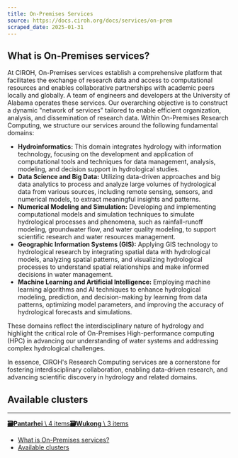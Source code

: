 ```yaml
---
title: On-Premises Services
source: https://docs.ciroh.org/docs/services/on-prem
scraped_date: 2025-01-31
---
```


## What is On-Premises services?

At CIROH, On-Premises services establish a comprehensive platform that facilitates the exchange of research data and access to computational resources and enables collaborative partnerships with academic peers locally and globally. A team of engineers and developers at the University of Alabama operates these services. Our overarching objective is to construct a dynamic "network of services" tailored to enable efficient organization, analysis, and dissemination of research data. Within On-Premises Research Computing, we structure our services around the following fundamental domains:

- **Hydroinformatics:** This domain integrates hydrology with information technology, focusing on the development and application of computational tools and techniques for data management, analysis, modeling, and decision support in hydrological studies.
- **Data Science and Big Data:** Utilizing data-driven approaches and big data analytics to process and analyze large volumes of hydrological data from various sources, including remote sensing, sensors, and numerical models, to extract meaningful insights and patterns.
- **Numerical Modeling and Simulation:** Developing and implementing computational models and simulation techniques to simulate hydrological processes and phenomena, such as rainfall-runoff modeling, groundwater flow, and water quality modeling, to support scientific research and water resources management.
- **Geographic Information Systems (GIS):** Applying GIS technology to hydrological research by integrating spatial data with hydrological models, analyzing spatial patterns, and visualizing hydrological processes to understand spatial relationships and make informed decisions in water management.
- **Machine Learning and Artificial Intelligence:** Employing machine learning algorithms and AI techniques to enhance hydrological modeling, prediction, and decision-making by learning from data patterns, optimizing model parameters, and improving the accuracy of hydrological forecasts and simulations.

These domains reflect the interdisciplinary nature of hydrology and highlight the critical role of On-Premises High-performance computing (HPC) in advancing our understanding of water systems and addressing complex hydrological challenges.

In essence, CIROH's Research Computing services are a cornerstone for fostering interdisciplinary collaboration, enabling data-driven research, and advancing scientific discovery in hydrology and related domains.

## Available clusters

* * *

[**🗃️Pantarhei** \\
4 items](https://docs.ciroh.org/docs/services/on-prem/Pantarhei/)[**🗃️Wukong** \\
3 items](https://docs.ciroh.org/docs/services/on-prem/Wukong/)

- [What is On-Premises services?](https://docs.ciroh.org/docs/services/on-prem/#what-is-on-premises-services)
- [Available clusters](https://docs.ciroh.org/docs/services/on-prem/#available-clusters)